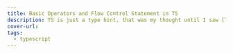 ```yaml
---
title: Basic Operators and Flow Control Statement in TS
description: TS is just a type hint, that was my thought until I saw [TypeScript types can run DOOM](https://www.youtube.com/watch?v=0mCsluv5FXA). While some one is doing these crazy things in TS, I have no idea how to perform math operation in TS.
cover-url: 
tags:
  - typescript
---
```

